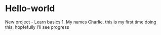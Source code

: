 # Hello-world
New project - Learn basics 1.
My names Charlie. this is my first time doing this, hopfefully I'll see progress
